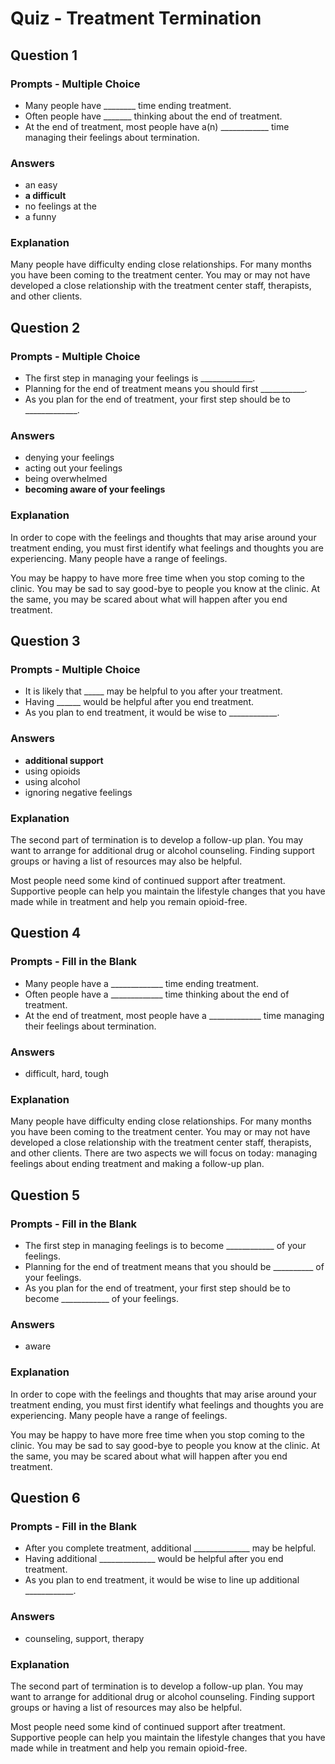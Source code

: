 # Quiz - Treatment Termination

## Question 1

### Prompts - Multiple Choice
+ Many people have ________ time ending treatment.
+ Often people have _______ thinking about the end of treatment.
+ At the end of treatment, most people have a(n) ____________ time managing their feelings about termination.

### Answers
+ an easy
+ __a difficult__
+ no feelings at the
+ a funny

### Explanation
Many people have difficulty ending close relationships.  For many months you have been coming to the treatment center.  You may or may not have developed a close relationship with the treatment center staff, therapists, and other clients.

## Question 2

### Prompts - Multiple Choice
+ The first step in managing your feelings is _____________.
+ Planning for the end of treatment means you should first ___________.
+ As you plan for the end of treatment, your first step should be to _____________.

### Answers
+ denying your feelings
+ acting out your feelings
+ being overwhelmed
+ __becoming aware of your feelings__

### Explanation
In order to cope with the feelings and thoughts that may arise around your treatment ending, you must first identify what feelings and thoughts you are experiencing.  Many people have a range of feelings.

You may be happy to have more free time when you stop coming to the clinic.  You may be sad to say good-bye to people you know at the clinic.  At the same, you may be scared about what will happen after you end treatment.

## Question 3

### Prompts - Multiple Choice
+ It is likely that _____ may be helpful to you after your treatment.
+ Having ______ would be helpful after you end treatment.
+ As you plan to end treatment, it would be wise to ____________.

### Answers
+ __additional support__
+ using opioids
+ using alcohol
+ ignoring negative feelings

### Explanation
The second part of termination is to develop a follow-up plan.  You may want to arrange for additional drug or alcohol counseling.  Finding support groups or having a list of resources may also be helpful.

Most people need some kind of continued support after treatment.  Supportive people can help you maintain the lifestyle changes that you have made while in treatment and help you remain opioid-free.

## Question 4

### Prompts - Fill in the Blank
+ Many people have a _____________ time ending treatment.
+ Often people have a _____________ time thinking about the end of treatment.
+ At the end of treatment, most people have a _____________ time managing their feelings about termination.

### Answers
+ difficult, hard, tough

### Explanation
Many people have difficulty ending close relationships.  For many months you have been coming to the treatment center.  You may or may not have developed a close relationship with the treatment center staff, therapists, and other clients.  There are two aspects we will focus on today:  managing feelings about ending treatment and making a follow-up plan.

## Question 5

### Prompts - Fill in the Blank
+ The first step in managing feelings is to become ____________ of your feelings.
+ Planning for the end of treatment means that you should be __________ of your feelings.
+ As you plan for the end of treatment, your first step should be to become ____________ of your feelings.

### Answers
+ aware

### Explanation
In order to cope with the feelings and thoughts that may arise around your treatment ending, you must first identify what feelings and thoughts you are experiencing.  Many people have a range of feelings.

You may be happy to have more free time when you stop coming to the clinic.  You may be sad to say good-bye to people you know at the clinic.  At the same, you may be scared about what will happen after you end treatment.

## Question 6

### Prompts - Fill in the Blank
+ After you complete treatment, additional ______________ may be helpful.
+ Having additional ______________ would be helpful after you end treatment.
+ As you plan to end treatment, it would be wise to line up additional ____________.

### Answers
+ counseling, support, therapy

### Explanation
The second part of termination is to develop a follow-up plan.  You may want to arrange for additional drug or alcohol counseling.  Finding support groups or having a list of resources may also be helpful.

Most people need some kind of continued support after treatment.  Supportive people can help you maintain the lifestyle changes that you have made while in treatment and help you remain opioid-free.

